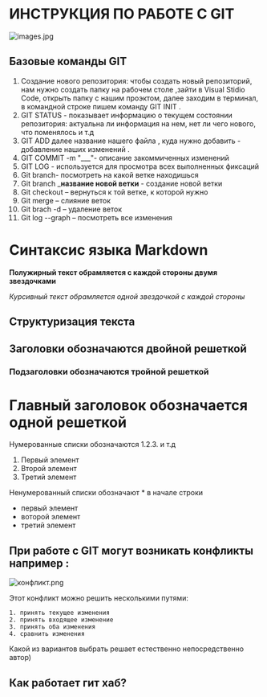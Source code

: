  # ИНСТРУКЦИЯ ПО РАБОТЕ С GIT

 ![images.jpg](images.jpg)

 ## Базовые команды GIT
1. Создание нового репозитория: чтобы создать новый репозиторий, нам нужно создать папку на рабочем столе ,зайти в Visual Stidio Code, открыть папку с нашим проэктом, далее заходим в терминал, в командной строке пишем команду GIT INIT .
2. GIT STATUS - показывает информацию о текущем состоянии репозитория: актуальна ли информация на нем, нет ли чего нового, что поменялось и т.д
3. GIT ADD далее название нашего файла , куда нужно добавить - добавление наших изменений .
4. GIT COMMIT -m "___"- описание закоммиченных изменений 
5. GIT LOG - используется для просмотра всех выполненных фиксаций
6. Git branch- посмотреть на какой ветке находишься
7. Git branch ___название новой ветки__ - создание новой ветки
8.	Git checkout – вернуться к той ветке, к которой нужно
9.	Git merge – слияние веток
10.	Git brach -d – удаление веток
11.	Git log --graph – посмотреть все изменения
 
 # Синтаксис языка Markdown
**Полужирный текст обрамляется с каждой стороны двумя звездочками** 

*Курсивный текст обрамляется одной звездочкой с каждой стороны*	
## Структуризация текста
## Заголовки обозначаются двойной решеткой 
### Подзаголовки обозначаются тройной решеткой 
# Главный заголовок обозначается одной решеткой

Нумерованные списки обозначаются 1.2.3. и т.д

1. Первый элемент
2. Второй элемент
3. Третий элемент

Ненумерованный списки обозначают * в начале строки
* первый элемент
* воторой элемент
* третий элемент


 ## При работе с GIT могут возникать конфликты например :

 ![конфликт.png](конфликт.png)

Этот конфликт можно решить несколькими путями:

    1. принять текущее изменения
    2. принять входящее изменение
    3. принять оба изменения
    4. сравнить изменения

Какой из вариантов выбрать решает естественно непосредственно автор) 

## Как работает гит хаб?

